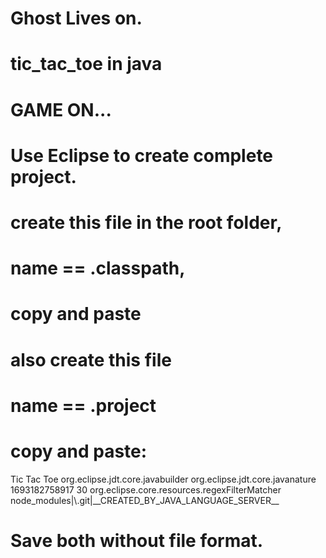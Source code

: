 # Ghost Lives on.
# tic_tac_toe in java
# GAME ON...

# Use Eclipse to create complete project.
# create this file in the root folder,
# name == .classpath,
# copy and paste
<?xml version="1.0" encoding="UTF-8"?>
<classpath>
	<classpathentry kind="con" path="org.eclipse.jdt.launching.JRE_CONTAINER/org.eclipse.jdt.internal.debug.ui.launcher.StandardVMType/JavaSE-13">
		<attributes>
			<attribute name="module" value="true"/>
		</attributes>
	</classpathentry>
	<classpathentry kind="src" path="src"/>
	<classpathentry kind="output" path="bin"/>
</classpath>

# also create this file 
# name == .project
# copy and paste:
<?xml version="1.0" encoding="UTF-8"?>
<projectDescription>
	<name>Tic Tac Toe</name>
	<comment></comment>
	<projects>
	</projects>
	<buildSpec>
		<buildCommand>
			<name>org.eclipse.jdt.core.javabuilder</name>
			<arguments>
			</arguments>
		</buildCommand>
	</buildSpec>
	<natures>
		<nature>org.eclipse.jdt.core.javanature</nature>
	</natures>
	<filteredResources>
		<filter>
			<id>1693182758917</id>
			<name></name>
			<type>30</type>
			<matcher>
				<id>org.eclipse.core.resources.regexFilterMatcher</id>
				<arguments>node_modules|\.git|__CREATED_BY_JAVA_LANGUAGE_SERVER__</arguments>
			</matcher>
		</filter>
	</filteredResources>
</projectDescription>

# Save both without file format.



